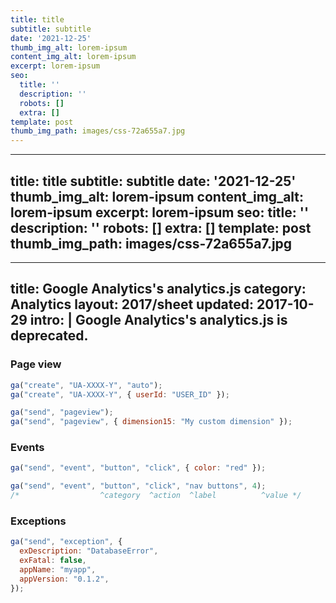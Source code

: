 ```yaml
---
title: title
subtitle: subtitle
date: '2021-12-25'
thumb_img_alt: lorem-ipsum
content_img_alt: lorem-ipsum
excerpt: lorem-ipsum
seo:
  title: ''
  description: ''
  robots: []
  extra: []
template: post
thumb_img_path: images/css-72a655a7.jpg
---
```

---
title: title
subtitle: subtitle
date: '2021-12-25'
thumb_img_alt: lorem-ipsum
content_img_alt: lorem-ipsum
excerpt: lorem-ipsum
seo:
  title: ''
  description: ''
  robots: []
  extra: []
template: post
thumb_img_path: images/css-72a655a7.jpg
---
---
title: Google Analytics's analytics.js
category: Analytics
layout: 2017/sheet
updated: 2017-10-29
intro: |
  Google Analytics's analytics.js is deprecated.
---

### Page view

```js
ga("create", "UA-XXXX-Y", "auto");
ga("create", "UA-XXXX-Y", { userId: "USER_ID" });
```

```js
ga("send", "pageview");
ga("send", "pageview", { dimension15: "My custom dimension" });
```

### Events

```js
ga("send", "event", "button", "click", { color: "red" });
```

```js
ga("send", "event", "button", "click", "nav buttons", 4);
/*                  ^category  ^action  ^label          ^value */
```

### Exceptions

```js
ga("send", "exception", {
  exDescription: "DatabaseError",
  exFatal: false,
  appName: "myapp",
  appVersion: "0.1.2",
});
```
